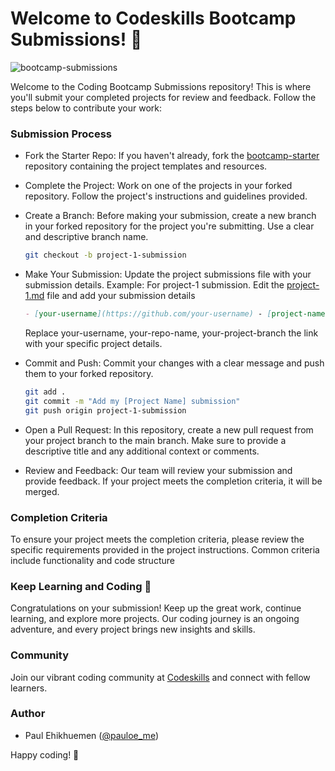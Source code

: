 # Welcome to Codeskills Bootcamp Submissions! 🚀
![bootcamp-submissions](https://socialify.git.ci/codeskills-dev/bootcamp-submissions/image?forks=1&language=1&name=1&owner=1&pattern=Circuit%20Board&stargazers=1&theme=Auto)

Welcome to the Coding Bootcamp Submissions repository! This is where you'll submit your completed projects for review and feedback. Follow the steps below to contribute your work:

### Submission Process

- Fork the Starter Repo: If you haven't already, fork the [bootcamp-starter](https://github.com/codeskills-dev/bootcamp-starter) repository containing the project templates and resources.

- Complete the Project: Work on one of the projects in your forked repository. Follow the project's instructions and guidelines provided.

- Create a Branch: Before making your submission, create a new branch in your forked repository for the project you're submitting. Use a clear and descriptive branch name.

  ```sh
  git checkout -b project-1-submission
  ```

- Make Your Submission: Update the project submissions file with your submission details.
  Example: For project-1 submission. Edit the [project-1.md](/submissions/project-1.md) file and add your submission details

  ```md
  - [your-username](https://github.com/your-username) - [project-name](https://github.com/your-username/your-repo-name/tree/your-project-branch)
  ```

  Replace your-username, your-repo-name, your-project-branch the link with your specific project details.

- Commit and Push: Commit your changes with a clear message and push them to your forked repository.

  ```sh
  git add .
  git commit -m "Add my [Project Name] submission"
  git push origin project-1-submission
  ```

- Open a Pull Request: In this repository, create a new pull request from your project branch to the main branch. Make sure to provide a descriptive title and any additional context or comments.

- Review and Feedback: Our team will review your submission and provide feedback. If your project meets the completion criteria, it will be merged.

### Completion Criteria

To ensure your project meets the completion criteria, please review the specific requirements provided in the project instructions. Common criteria include functionality and code structure

### Keep Learning and Coding 🚀

Congratulations on your submission! Keep up the great work, continue learning, and explore more projects. Our coding journey is an ongoing adventure, and every project brings new insights and skills.

### Community

Join our vibrant coding community at [Codeskills](https://codeskills.dev/join-community) and connect with fellow learners.

### Author

- Paul Ehikhuemen ([@pauloe_me](https://twitter.com/pauloe_me))

Happy coding! 🌟
